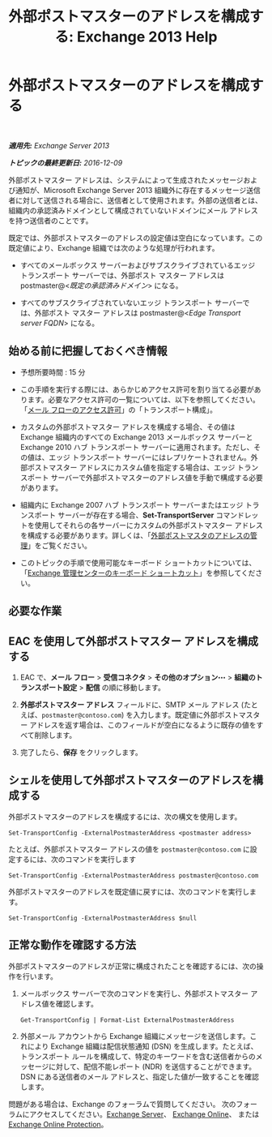 ﻿---
title: '外部ポストマスターのアドレスを構成する: Exchange 2013 Help'
TOCTitle: 外部ポストマスターのアドレスを構成する
ms:assetid: 6b0c8675-3238-462d-8973-b52305fb90d2
ms:mtpsurl: https://technet.microsoft.com/ja-jp/library/Bb430765(v=EXCHG.150)
ms:contentKeyID: 52057836
ms.date: 04/24/2018
mtps_version: v=EXCHG.150
ms.translationtype: HT
---

# 外部ポストマスターのアドレスを構成する

 

_**適用先:** Exchange Server 2013_

_**トピックの最終更新日:** 2016-12-09_

外部ポストマスター アドレスは、システムによって生成されたメッセージおよび通知が、Microsoft Exchange Server 2013 組織外に存在するメッセージ送信者に対して送信される場合に、送信者として使用されます。外部の送信者とは、組織内の承認済みドメインとして構成されていないドメインにメール アドレスを持つ送信者のことです。

既定では、外部ポストマスターのアドレスの設定値は空白になっています。この既定値により、Exchange 組織では次のような処理が行われます。

  - すべてのメールボックス サーバーおよびサブスクライブされているエッジ トランスポート サーバーでは、外部ポスト マスター アドレスは postmaster@\<*既定の承認済みドメイン*\> になる。

  - すべてのサブスクライブされていないエッジ トランスポート サーバーでは、外部ポスト マスター アドレスは postmaster@\<*Edge Transport server FQDN*\> になる。

## 始める前に把握しておくべき情報

  - 予想所要時間 : 15 分

  - この手順を実行する際には、あらかじめアクセス許可を割り当てる必要があります。必要なアクセス許可の一覧については、以下を参照してください。「[メール フローのアクセス許可](mail-flow-permissions-exchange-2013-help.md)」の「トランスポート構成」。

  - カスタムの外部ポストマスター アドレスを構成する場合、その値は Exchange 組織内のすべての Exchange 2013 メールボックス サーバーと Exchange 2010 ハブ トランスポート サーバーに適用されます。ただし、その値は、エッジ トランスポート サーバーにはレプリケートされません。外部ポストマスター アドレスにカスタム値を指定する場合は、エッジ トランスポート サーバーで外部ポストマスターのアドレス値を手動で構成する必要があります。

  - 組織内に Exchange 2007 ハブ トランスポート サーバーまたはエッジ トランスポート サーバーが存在する場合、**Set-TransportServer** コマンドレットを使用してそれらの各サーバーにカスタムの外部ポストマスター アドレスを構成する必要があります。詳しくは、「[外部ポストマスタのアドレスの管理](https://go.microsoft.com/fwlink/?linkid=279922)」をご覧ください。

  - このトピックの手順で使用可能なキーボード ショートカットについては、「[Exchange 管理センターのキーボード ショートカット](keyboard-shortcuts-in-the-exchange-admin-center-exchange-online-protection-help.md)」を参照してください。

## 必要な作業

## EAC を使用して外部ポストマスター アドレスを構成する

1.  EAC で、<strong>メール フロー</strong> \> <strong>受信コネクタ</strong> \> <strong>その他のオプション</strong>![\[その他のオプション\] アイコン](images/JJ150550.5381819e-3b21-4873-8714-e9b956290b28(EXCHG.150).gif "[その他のオプション] アイコン") \> <strong>組織のトランスポート設定</strong> \> <strong>配信</strong> の順に移動します。

2.  <strong>外部ポストマスター アドレス</strong> フィールドに、SMTP メール アドレス (たとえば、`postmaster@contoso.com`) を入力します。既定値に外部ポストマスター アドレスを返す場合は、このフィールドが空白になるように既存の値をすべて削除します。

3.  完了したら、<strong>保存</strong> をクリックします。

## シェルを使用して外部ポストマスターのアドレスを構成する

外部ポストマスターのアドレスを構成するには、次の構文を使用します。

    Set-TransportConfig -ExternalPostmasterAddress <postmaster address>

たとえば、外部ポストマスター アドレスの値を `postmaster@contoso.com` に設定するには、次のコマンドを実行します

    Set-TransportConfig -ExternalPostmasterAddress postmaster@contoso.com

外部ポストマスターのアドレスを既定値に戻すには、次のコマンドを実行します。

    Set-TransportConfig -ExternalPostmasterAddress $null

## 正常な動作を確認する方法

外部ポストマスターのアドレスが正常に構成されたことを確認するには、次の操作を行います。

1.  メールボックス サーバーで次のコマンドを実行し、外部ポストマスター アドレス値を確認します。
    
        Get-TransportConfig | Format-List ExternalPostmasterAddress

2.  外部メール アカウントから Exchange 組織にメッセージを送信します。これにより Exchange 組織は配信状態通知 (DSN) を生成します。たとえば、トランスポート ルールを構成して、特定のキーワードを含む送信者からのメッセージに対して、配信不能レポート (NDR) を送信することができます。DSN にある送信者のメール アドレスと、指定した値が一致することを確認します。

問題がある場合は、Exchange のフォーラムで質問してください。 次のフォーラムにアクセスしてください。[Exchange Server](https://go.microsoft.com/fwlink/p/?linkid=60612)、 [Exchange Online](https://go.microsoft.com/fwlink/p/?linkid=267542)、 または [Exchange Online Protection](https://go.microsoft.com/fwlink/p/?linkid=285351)。

